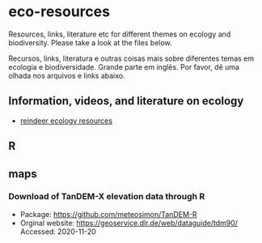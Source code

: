 # eco-resources

Resources, links, literature etc for different themes on ecology and biodiversity.
Please take a look at the files below.

Recursos, links, literatura e outras coisas mais sobre diferentes temas em ecologia e biodiversidade. Grande parte em inglês.
Por favor, dê uma olhada nos arquivos e links abaixo.

## Information, videos, and literature on ecology

- [reindeer ecology resources](reindeer.md)


## R



## maps

### Download of TanDEM-X elevation data through R

- Package: https://github.com/meteosimon/TanDEM-R
- Orginal website: https://geoservice.dlr.de/web/dataguide/tdm90/
Accessed: 2020-11-20
